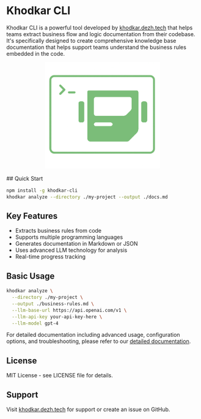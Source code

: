 # Khodkar CLI

Khodkar CLI is a powerful tool developed by [khodkar.dezh.tech](https://khodkar.dezh.tech) that helps teams extract business flow and logic documentation from their codebase. It's specifically designed to create comprehensive knowledge base documentation that helps support teams understand the business rules embedded in the code.
<p align="center">
  <img src="assets/logo.png" alt="Khodkar CLI Logo" width="300">
</p>
## Quick Start

```bash
npm install -g khodkar-cli
khodkar analyze --directory ./my-project --output ./docs.md
```

## Key Features

- Extracts business rules from code
- Supports multiple programming languages
- Generates documentation in Markdown or JSON
- Uses advanced LLM technology for analysis
- Real-time progress tracking

## Basic Usage

```bash
khodkar analyze \
  --directory ./my-project \
  --output ./business-rules.md \
  --llm-base-url https://api.openai.com/v1 \
  --llm-api-key your-api-key-here \
  --llm-model gpt-4
```

For detailed documentation including advanced usage, configuration options, and troubleshooting, please refer to our [detailed documentation](./DOCUMENTATION.md).

## License

MIT License - see LICENSE file for details.

## Support

Visit [khodkar.dezh.tech](https://khodkar.dezh.tech) for support or create an issue on GitHub.
